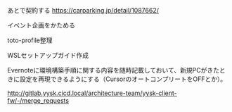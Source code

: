 あとで契約する
https://carparking.jp/detail/1087662/

イベント企画をかためる

toto-profile整理

WSLセットアップガイド作成

Evernoteに環境構築手順に関する内容を随時記載しておいて、新規PCがきたときに設定を再現できるようにする（CursorのオートコンプリートをOFFとか）。

http://gitlab.yysk.cicd.local/architecture-team/yysk-client-fw/-/merge_requests







